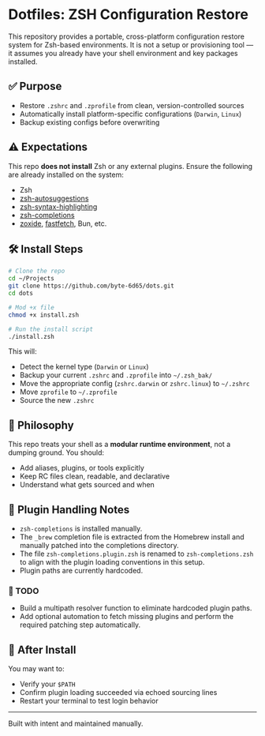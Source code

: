 # Dotfiles: ZSH Configuration Restore

This repository provides a portable, cross-platform configuration restore system for Zsh-based environments. It is not a setup or provisioning tool — it assumes you already have your shell environment and key packages installed.

## ✅ Purpose

* Restore `.zshrc` and `.zprofile` from clean, version-controlled sources
* Automatically install platform-specific configurations (`Darwin`, `Linux`)
* Backup existing configs before overwriting

## ⚠️ Expectations

This repo **does not install** Zsh or any external plugins.
Ensure the following are already installed on the system:

* Zsh
* [zsh-autosuggestions](https://github.com/zsh-users/zsh-autosuggestions)
* [zsh-syntax-highlighting](https://github.com/zsh-users/zsh-syntax-highlighting)
* [zsh-completions](https://github.com/zsh-users/zsh-completions)
* [zoxide](https://github.com/ajeetdsouza/zoxide), [fastfetch](https://github.com/fastfetch-cli/fastfetch), Bun, etc.

## 🛠 Install Steps

```bash
# Clone the repo
cd ~/Projects
git clone https://github.com/byte-6d65/dots.git
cd dots

# Mod +x file
chmod +x install.zsh

# Run the install script
./install.zsh
```

This will:

* Detect the kernel type (`Darwin` or `Linux`)
* Backup your current `.zshrc` and `.zprofile` into `~/.zsh_bak/`
* Move the appropriate config (`zshrc.darwin` or `zshrc.linux`) to `~/.zshrc`
* Move `zprofile` to `~/.zprofile`
* Source the new `.zshrc`

## 🌱 Philosophy

This repo treats your shell as a **modular runtime environment**, not a dumping ground. You should:

* Add aliases, plugins, or tools explicitly
* Keep RC files clean, readable, and declarative
* Understand what gets sourced and when

## 🔧 Plugin Handling Notes

* `zsh-completions` is installed manually.
* The `_brew` completion file is extracted from the Homebrew install and manually patched into the completions directory.
* The file `zsh-completions.plugin.zsh` is renamed to `zsh-completions.zsh` to align with the plugin loading conventions in this setup.
* Plugin paths are currently hardcoded.

### 📌 TODO

* Build a multipath resolver function to eliminate hardcoded plugin paths.
* Add optional automation to fetch missing plugins and perform the required patching step automatically.

## 🧹 After Install

You may want to:

* Verify your `$PATH`
* Confirm plugin loading succeeded via echoed sourcing lines
* Restart your terminal to test login behavior

---

Built with intent and maintained manually.
